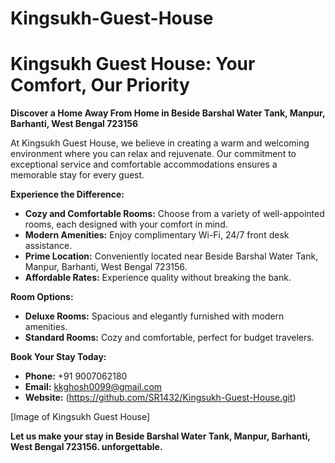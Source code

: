 # Kingsukh-Guest-House
# Kingsukh Guest House: Your Comfort, Our Priority

**Discover a Home Away From Home in Beside Barshal Water Tank, Manpur, Barhanti, West Bengal 723156**

At Kingsukh Guest House, we believe in creating a warm and welcoming environment where you can relax and rejuvenate. Our commitment to exceptional service and comfortable accommodations ensures a memorable stay for every guest.

**Experience the Difference:**

* **Cozy and Comfortable Rooms:** Choose from a variety of well-appointed rooms, each designed with your comfort in mind.
* **Modern Amenities:** Enjoy complimentary Wi-Fi, 24/7 front desk assistance.
* **Prime Location:** Conveniently located near Beside Barshal Water Tank, Manpur, Barhanti, West Bengal 723156.
* **Affordable Rates:** Experience quality without breaking the bank.

**Room Options:**

* **Deluxe Rooms:** Spacious and elegantly furnished with modern amenities.
* **Standard Rooms:** Cozy and comfortable, perfect for budget travelers.


**Book Your Stay Today:**

* **Phone:** +91 9007062180
* **Email:** kkghosh0099@gmail.com
* **Website:** (https://github.com/SR1432/Kingsukh-Guest-House.git)

[Image of Kingsukh Guest House]

**Let us make your stay in Beside Barshal Water Tank, Manpur, Barhanti, West Bengal 723156. unforgettable.**
